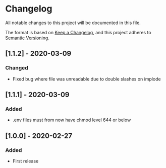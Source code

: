 # Changelog
All notable changes to this project will be documented in this file.

The format is based on [Keep a Changelog](https://keepachangelog.com/en/1.0.0),
and this project adheres to [Semantic Versioning](https://semver.org/spec/v2.0.0.html).

## [1.1.2] - 2020-03-09
### Changed
- Fixed bug where file was unreadable due to double slashes on implode 

## [1.1.1] - 2020-03-09
### Added
- .env files must from now have chmod level 644 or below

## [1.0.0] - 2020-02-27
### Added
- First release

